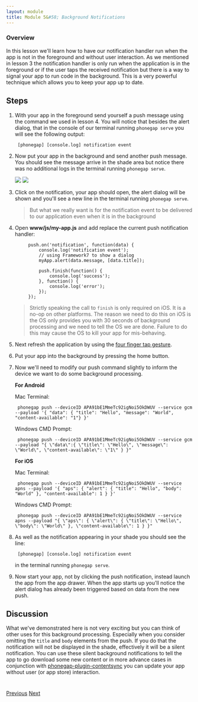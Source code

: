 ```yaml
---
layout: module
title: Module 5&#58; Background Notifications
---
```


### Overview
In this lesson we'll learn how to have our notification handler run when the app is not in the foreground and without user interaction. As we mentioned in lesson 3 the notification handler is only run when the application is in the foreground or if the user taps the received notification but there is a way to signal your app to run code in the background. This is a very powerful technique which allows you to keep your app up to date.

## Steps
1. With your app in the foreground send yourself a push message using the command we used in lesson 4. You will notice that besides the alert dialog, that in the console of our terminal running `phonegap serve` you will see the following output:

        [phonegap] [console.log] notification event

2. Now put your app in the background and send another push message. You should see the message arrive in the shade area but notice there was no additional logs in the terminal running `phonegap serve`.

   <img class="screenshot" src="images/push2.png"/>
   <img class="screenshot" src="images/push2-ios.png"/>

3. Click on the notification, your app should open, the alert dialog will be shown and you'll see a new line in the terminal running `phonegap serve`.

   > But what we really want is for the notification event to be delivered to our application even when it is in the background

4. Open **www/js/my-app.js** and add replace the current push notification handler:

            push.on('notification', function(data) {
                console.log('notification event');
                // using Framework7 to show a dialog
                myApp.alert(data.message, [data.title]);

                push.finish(function() {
                    console.log('success');
                }, function() {
                    console.log('error');
                });
            });

   > Strictly speaking the call to `finish` is only required on iOS. It is a no-op on other platforms. The reason we need to do this on iOS is the OS only provides you with 30 seconds of background processing and we need to tell the OS we are done. Failure to do this may cause the OS to kill your app for mis-behaving.

5. Next refresh the application by using the [four finger tap gesture](http://docs.phonegap.com/references/developer-app/gestures/).

6. Put your app into the background by pressing the home button.

7. Now we'll need to modify our push command slightly to inform the device we want to do some background processing.

   **For Android**

    Mac Terminal:          

        phonegap push --deviceID APA91bE1MmeTc92igNoi5OkDWUV --service gcm --payload '{ "data": { "title": "Hello", "message": "World", "content-available": "1"} }'

    Windows CMD Prompt:

        phonegap push --deviceID APA91bE1MmeTc92igNoi5OkDWUV --service gcm --payload "{ \"data\":{ \"title\": \"Hello\", \"message\": \"World\", \"content-available\": \"1\" } }"

   **For iOS**  

    Mac Terminal:          

        phonegap push --deviceID APA91bE1MmeTc92igNoi5OkDWUV --service apns --payload '{ "aps": { "alert": { "title": "Hello", "body": "World" }, "content-available": 1 } }'

    Windows CMD Prompt:

        phonegap push --deviceID APA91bE1MmeTc92igNoi5OkDWUV --service apns --payload "{ \"aps\": { \"alert\": { \"title\": \"Hello\", \"body\": \"World\" }, \"content-available\": 1 } }"

8. As well as the notification appearing in your shade you should see the line:

        [phonegap] [console.log] notification event

    in the terminal running `phonegap serve`.

9. Now start your app, not by clicking the push notification, instead launch the app from the app drawer. When the app starts up you'll notice the alert dialog has already been triggered based on data from the new push.

## Discussion

What we've demonstrated here is not very exciting but you can think of other uses for this background processing. Especially when you consider omitting the `title` and `body` elements from the push. If you do that the notification will not be displayed in the shade, effectively it will be a silent notification. You can use these silent background notifications to tell the app to go download some new content or in more advance cases in conjunction with [phonegap-plugin-contentsync](https://github.com/phonegap/phonegap-plugin-contentsync) you can update your app without user (or app store) interaction.

<div class="row" style="margin-top:40px;">
    <div class="col-sm-12">
        <a href="module4.html" class="btn btn-default"><i class="glyphicon glyphicon-chevron-left"></i> Previous</a>
        <a href="module6.html" class="btn btn-default pull-right">Next <i class="glyphicon
glyphicon-chevron-right"></i></a>
    </div>
</div>
